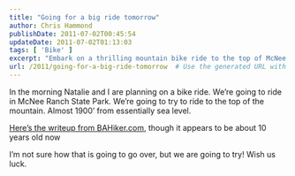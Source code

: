 ```yaml
---
title: "Going for a big ride tomorrow"
author: Chris Hammond
publishDate: 2011-07-02T00:45:54
updateDate: 2011-07-02T01:13:03
tags: [ 'Bike' ]
excerpt: "Embark on a thrilling mountain bike ride to the top of McNee Ranch State Park with stunning views. Follow along on this exciting adventure!"
url: /2011/going-for-a-big-ride-tomorrow  # Use the generated URL with year
---
```

<p>In the morning Natalie and I are planning on a bike ride. We’re going to ride in McNee Ranch State Park. We’re going to try to ride to the top of the mountain. Almost 1900’ from essentially sea level.</p>  <p><a href="https://bahiker.com/southbayhikes/mcneeranch.html" target="_blank">Here’s the writeup from BAHiker.com</a>, though it appears to be about 10 years old now</p>  <p>I’m not sure how that is going to go over, but we are going to try! Wish us luck.</p>


